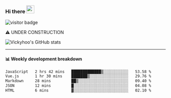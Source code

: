 ### Hi there <a href="https://www.gautamkrishnar.com/"><img src="https://media.giphy.com/media/hvRJCLFzcasrR4ia7z/giphy.gif" width="25px"></a>

![visitor badge](https://visitor-badge.glitch.me/badge?page_id=vickyhoo.vickyhoo&left_color=black&right_color=cornflowerblue)

⚠️ UNDER CONSTRUCTION

![Vickyhoo's GitHub stats](https://github-readme-stats.vercel.app/api?username=vickyhoo&theme=react&show_icons=true&count_private=true)

---

#### :bar_chart: Weekly development breakdown

<!--START_SECTION:waka-->

```txt
JavaScript   2 hrs 42 mins   █████████████▒░░░░░░░░░░░   53.58 %
Vue.js       1 hr 30 mins    ███████▒░░░░░░░░░░░░░░░░░   29.76 %
Markdown     28 mins         ██▒░░░░░░░░░░░░░░░░░░░░░░   09.40 %
JSON         12 mins         █░░░░░░░░░░░░░░░░░░░░░░░░   04.08 %
HTML         6 mins          ▓░░░░░░░░░░░░░░░░░░░░░░░░   02.10 %
```

<!--END_SECTION:waka-->


<!--
**vickyhoo/vickyhoo** is a ✨ _special_ ✨ repository because its `README.md` (this file) appears on your GitHub profile.

Here are some ideas to get you started:

- 🔭 I’m currently working on ...
- 🌱 I’m currently learning ...
- 👯 I’m looking to collaborate on ...
- 🤔 I’m looking for help with ...
- 💬 Ask me about ...
- 📫 How to reach me: ...
- 😄 Pronouns: ...
- ⚡ Fun fact: ...
-->
